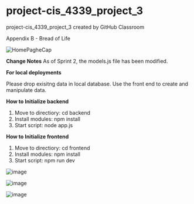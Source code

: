 # project-cis_4339_project_3
project-cis_4339_project_3 created by GitHub Classroom

Appendix B - Bread of Life

![HomePagheCap](https://user-images.githubusercontent.com/70119894/164350539-21b433c5-d460-46ef-9d82-064611a1f841.PNG)


**Change Notes**
As of Sprint 2, the models.js file has been modified. 

**For local deployments**

Please drop exisitng data in local database.
Use the front end to create and manipulate data.

**How to Initialize backend**
1) Move to directiory: cd backend
2) Install modules: npm install
3) Start script: node app.js

**How to Initialize frontend**
1) Move to directiory: cd frontend
2) Install modules: npm install
3) Start script: npm run dev



![image](https://user-images.githubusercontent.com/66455031/141374012-d5e3cc71-b02d-4286-a7b4-7d8eec690f9f.png)

![image](https://user-images.githubusercontent.com/66455031/141373859-5434a8fa-5054-4656-aa06-06b0d2e201fd.png)

![image](https://user-images.githubusercontent.com/66455031/141373931-9ec87edd-6fdc-4484-93c4-8b710ebb5fc2.png)
